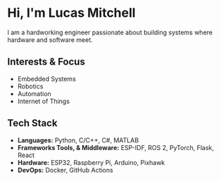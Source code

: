 # Hi, I'm Lucas Mitchell
I am a hardworking engineer passionate about building systems where hardware and software meet. 

## Interests & Focus
- Embedded Systems
- Robotics
- Automation  
- Internet of Things

## Tech Stack
- **Languages:** Python, C/C++, C#, MATLAB
- **Frameworks Tools, & Middleware:** ESP-IDF, ROS 2, PyTorch, Flask, React
- **Hardware:** ESP32, Raspberry Pi, Arduino, Pixhawk  
- **DevOps:** Docker, GitHub Actions

<!--
**lmitchell33/lmitchell33** is a ✨ _special_ ✨ repository because its `README.md` (this file) appears on your GitHub profile.

Here are some ideas to get you started:

- 🔭 I’m currently working on ...
- 🌱 I’m currently learning ...
- 👯 I’m looking to collaborate on ...
- 🤔 I’m looking for help with ...
- 💬 Ask me about ...
- 📫 How to reach me: ...
- 😄 Pronouns: ...
- ⚡ Fun fact: ...
-->
